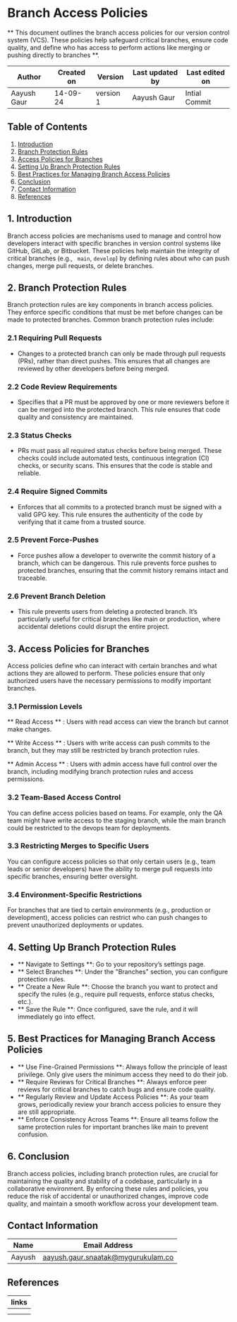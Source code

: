 # Branch Access Policies
** This document outlines the branch access policies for our version control system (VCS). These policies help safeguard critical branches, ensure code quality, and define who has access to perform actions like merging or pushing directly to branches **.

| Author        | Created on | Version | Last updated by | Last edited on |
  |-------------|---------|-------------|-------------|---------|
  | Aayush Gaur | 14-09-24 | version 1 | Aayush Gaur | Intial Commit |


## Table of Contents
1. [Introduction](#introduction)
2. [Branch Protection Rules](#branch-protection-rules)
3. [Access Policies for Branches](#access-policies-for-branches)    
4. [Setting Up Branch Protection Rules](#setting-up-branch-protection-rules)     
5. [Best Practices for Managing Branch Access Policies](#best-practices-for-managing-branch-access-policies)  
4. [Conclusion](#conclusion)
5. [Contact Information](#contact-information)
6. [References](#references)

## 1. Introduction
Branch access policies are mechanisms used to manage and control how developers interact with specific branches in version control systems like GitHub, GitLab, or Bitbucket. These policies help maintain the integrity of critical branches (e.g., ``` main```, ``` develop ```) by defining rules about who can push changes, merge pull requests, or delete branches.

## 2. Branch Protection Rules
Branch protection rules are key components in branch access policies. They enforce specific conditions that must be met before changes can be made to protected branches. Common branch protection rules include:

### 2.1 Requiring Pull Requests
- Changes to a protected branch can only be made through pull requests (PRs), rather than direct pushes. This ensures that all changes are reviewed by other developers before being merged.

### 2.2 Code Review Requirements
- Specifies that a PR must be approved by one or more reviewers before it can be merged into the protected branch. This rule ensures that code quality and consistency are maintained.

### 2.3 Status Checks
- PRs must pass all required status checks before being merged. These checks could include automated tests, continuous integration (CI) checks, or security scans. This ensures that the code is stable and reliable.

### 2.4 Require Signed Commits
- Enforces that all commits to a protected branch must be signed with a valid GPG key. This rule ensures the authenticity of the code by verifying that it came from a trusted source.

### 2.5 Prevent Force-Pushes
- Force pushes allow a developer to overwrite the commit history of a branch, which can be dangerous. This rule prevents force pushes to protected branches, ensuring that the commit history remains intact and traceable.

### 2.6 Prevent Branch Deletion
- This rule prevents users from deleting a protected branch. It’s particularly useful for critical branches like main or production, where accidental deletions could disrupt the entire project.

## 3. Access Policies for Branches
Access policies define who can interact with certain branches and what actions they are allowed to perform. These policies ensure that only authorized users have the necessary permissions to modify important branches.

### 3.1 Permission Levels
** Read Access ** : Users with read access can view the branch but cannot make changes.

** Write Access ** : Users with write access can push commits to the branch, but they may still be restricted by branch protection rules.

** Admin Access ** : Users with admin access have full control over the branch, including modifying branch protection rules and access permissions.

### 3.2 Team-Based Access Control
You can define access policies based on teams. For example, only the QA team might have write access to the staging branch, while the main branch could be restricted to the devops team for deployments.

### 3.3 Restricting Merges to Specific Users
You can configure access policies so that only certain users (e.g., team leads or senior developers) have the ability to merge pull requests into specific branches, ensuring better oversight.

### 3.4 Environment-Specific Restrictions
For branches that are tied to certain environments (e.g., production or development), access policies can restrict who can push changes to prevent unauthorized deployments or updates.

## 4. Setting Up Branch Protection Rules

- ** Navigate to Settings **: Go to your repository’s settings page.
- ** Select Branches **: Under the "Branches" section, you can configure protection rules.
- ** Create a New Rule **: Choose the branch you want to protect and specify the rules (e.g., require pull requests, enforce status checks, etc.).
- ** Save the Rule **: Once configured, save the rule, and it will immediately go into effect.

## 5. Best Practices for Managing Branch Access Policies

- ** Use Fine-Grained Permissions **: Always follow the principle of least privilege. Only give users the minimum access they need to do their job.
- ** Require Reviews for Critical Branches **: Always enforce peer reviews for critical branches to catch bugs and ensure code quality.
- ** Regularly Review and Update Access Policies **: As your team grows, periodically review your branch access policies to ensure they are still appropriate.
- ** Enforce Consistency Across Teams **: Ensure all teams follow the same protection rules for important branches like main to prevent confusion.

## 6. Conclusion

Branch access policies, including branch protection rules, are crucial for maintaining the quality and stability of a codebase, particularly in a collaborative environment. By enforcing these rules and policies, you reduce the risk of accidental or unauthorized changes, improve code quality, and maintain a smooth workflow across your development team.

## Contact Information 
|Name|Email Address|
|:---:|:---:|
|Aayush|aayush.gaur.snaatak@mygurukulam.co|

## References 
|links | 
|-------|
| |
||



